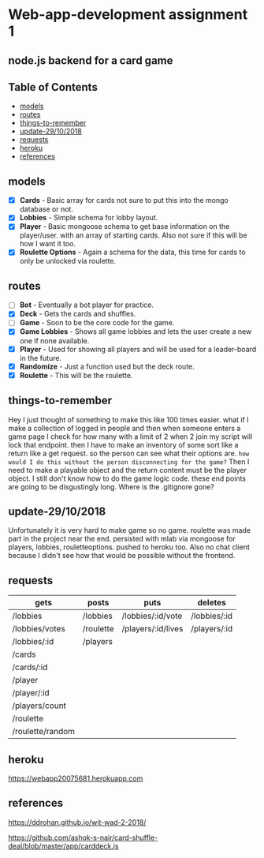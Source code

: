 Web-app-development assignment 1
=================================

## node.js backend for a card game


## Table of Contents

- [models](https://github.com/Whats-In-My-Vape/Web-App-Assign-1#models)
- [routes](https://github.com/Whats-In-My-Vape/Web-App-Assign-1#routes)
- [things-to-remember](https://github.com/Whats-In-My-Vape/Web-App-Assign-1#things-to-remember)
- [update-29/10/2018](https://github.com/Whats-In-My-Vape/Web-App-Assign-1#update-29/10/2018)
- [requests](https://github.com/Whats-In-My-Vape/Web-App-Assign-1#requests)
- [heroku](https://github.com/Whats-In-My-Vape/Web-App-Assign-1#heroku)
- [references](https://github.com/Whats-In-My-Vape/Web-App-Assign-1#references)

models
---------
- [x] **Cards** - Basic array for cards not sure to put this into the mongo database or not.
- [x] **Lobbies** - Simple schema for lobby layout.
- [x] **Player** - Basic mongoose schema to get base information on the player/user. with an array of starting cards. 
                   Also not sure if this will be how I want it too.
- [x] **Roulette Options** - Again a schema for the data, this time for cards to only be unlocked via roulette.

routes
---------
- [ ] **Bot** - Eventually a bot player for practice.
- [x] **Deck** - Gets the cards and shuffles.
- [ ] **Game** - Soon to be the core code for the game.
- [x] **Game Lobbies** - Shows all game lobbies and lets the user create a new one if none available.
- [x] **Player** - Used for showing all players and will be used for a leader-board in the future.
- [x] **Randomize** - Just a function used but the deck route.
- [x] **Roulette** - This will be the roulette.

things-to-remember
--------
Hey I just thought of something to make this like 100 times easier.
what if I make a collection of logged in people and then when someone enters a game page I check for how many with 
a limit of 2 when 2 join my script will lock that endpoint.
then I have to make an inventory of some sort like a return like a get request. so the person can see 
what their options are. `how would I do this without the person disconnecting for the game?`
Then I need to make a playable object and the return content must be the player object. 
I still don't know how to do the game logic code.
these end points are going to be disgustingly long.
Where is the .gitignore gone?

update-29/10/2018
---------
Unfortunately it is very hard to make game so no game.
roulette was made part in the project near the end.
persisted with mlab via mongoose for players, lobbies, rouletteoptions.
pushed to heroku too. Also no chat client because I didn't see how that 
would be possible without the frontend.

requests
---------
| gets | posts | puts | deletes |
| --- | --- | --- | --- |
|/lobbies|/lobbies|/lobbies/:id/vote|/lobbies/:id|
|/lobbies/votes|/roulette|/players/:id/lives|/players/:id|
|/lobbies/:id|/players|
|/cards|
|/cards/:id|
|/player|
|/player/:id|
|/players/count|
|/roulette|
|/roulette/random|

heroku
---------
https://webapp20075681.herokuapp.com

references
---------
https://ddrohan.github.io/wit-wad-2-2018/

https://github.com/ashok-s-nair/card-shuffle-deal/blob/master/app/carddeck.js




